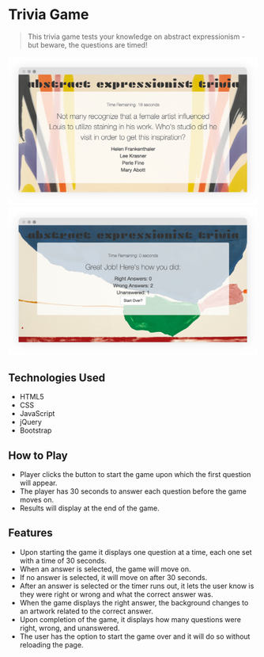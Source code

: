 # Trivia Game
> This trivia game tests your knowledge on abstract expressionism - but beware, the questions are timed!

![picture](assets/images/test8.png)
![picture](assets/images/test2.png)

## Technologies Used

- HTML5
- CSS
- JavaScript
- jQuery
- Bootstrap

## How to Play

- Player clicks the button to start the game upon which the first question will appear.
- The player has 30 seconds to answer each question before the game moves on.
- Results will display at the end of the game.

## Features

- Upon starting the game it displays one question at a time, each one set with a time of 30 seconds.
- When an answer is selected, the game will move on.
- If no answer is selected, it will move on after 30 seconds.
- After an answer is selected or the timer runs out, it lets the user know is they were right or wrong and what the correct answer was. 
- When the game displays the right answer, the background changes to an artwork related to the correct answer.
- Upon completion of the game, it displays how many questions were right, wrong, and unanswered.
- The user has the option to start the game over and it will do so without reloading the page.

